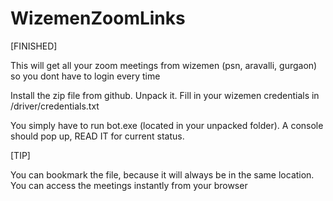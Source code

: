 # WizemenZoomLinks
[FINISHED]

This will get all your zoom meetings from wizemen (psn, aravalli, gurgaon) so you dont have to login every time

Install the zip file from github. Unpack it.
Fill in your wizemen credentials in /driver/credentials.txt

You simply have to run bot.exe (located in your unpacked folder). A console should pop up, READ IT for current status.

[TIP]

You can bookmark the file, because it will always be in the same location. You can access the meetings instantly from your browser
